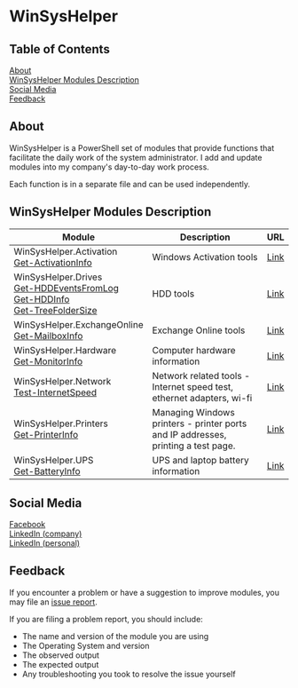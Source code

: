 # WinSysHelper

## Table of Contents

[About](#about)  
[WinSysHelper Modules Description](#winsyshelper-modules-description)  
[Social Media](#social-media)  
[Feedback](#feedback)  

## About
WinSysHelper is a PowerShell set of modules that provide functions that facilitate the daily work of the system administrator. I add and update modules into my company's day-to-day work process.

Each function is in a separate file and can be used independently.

## WinSysHelper Modules Description

<table>
    <thead>
        <tr>
            <th>Module</th>
            <th>Description</th>
            <th>URL</th>
        </tr>
    </thead>
    <tbody>
        <tr>
        <tr>
            <td>WinSysHelper.Activation<br>
            <a href="https://github.com/unguzov/WinSysHelper/blob/main/modules/WinSysHelper.Activation/public/Get-ActivationInfo.ps1">Get-ActivationInfo</a>
            </td>
            <td>Windows Activation tools</td>
            <td><a href="https://github.com/unguzov/WinSysHelper/blob/main/modules/WinSysHelper.Activation">Link</a></td>
        </tr>
            <td>WinSysHelper.Drives<br>
            <a href="https://github.com/unguzov/WinSysHelper/blob/main/modules/WinSysHelper.Drives/public/Get-HDDEventsFromLog.ps1">Get-HDDEventsFromLog</a><br>
            <a href="https://github.com/unguzov/WinSysHelper/blob/main/modules/WinSysHelper.Drives/public/Get-HDDInfo.ps1">Get-HDDInfo</a><br>
            <a href="https://github.com/unguzov/WinSysHelper/blob/main/modules/WinSysHelper.Drives/public/Get-TreeFolderSize.ps1">Get-TreeFolderSize</a>
            </td>
            <td>HDD tools</td>
            <td><a href="https://github.com/unguzov/WinSysHelper/tree/main/modules/WinSysHelper.Drives">Link</a></td>
        </tr>
        <tr>
            <td>WinSysHelper.ExchangeOnline<br>
            <a href="https://github.com/unguzov/WinSysHelper/tree/main/modules/WinSysHelper.ExchangeOnline/public/Get-MailboxInfo.ps1">Get-MailboxInfo</a></td>
            <td>Exchange Online tools</td>
            <td><a href="https://github.com/unguzov/WinSysHelper/blob/main/modules/WinSysHelper.ExchangeOnline">Link</a></td>
        </tr>
        <tr>
            <td>WinSysHelper.Hardware<br>
            <a href="https://github.com/unguzov/WinSysHelper/blob/main/modules/WinSysHelper.Hardware/public/Get-MonitorInfo.ps1">Get-MonitorInfo</a></td>
            <td>Computer hardware information</td>
            <td><a href="https://github.com/unguzov/WinSysHelper/tree/main/modules/WinSysHelper.Hardware">Link</a></td>
        </tr>
        <tr>
            <td>WinSysHelper.Network<br>
            <a href="https://github.com/unguzov/WinSysHelper/blob/main/modules/WinSysHelper.Network/public/Test-InternetSpeed.ps1">Test-InternetSpeed</a></td>
            <td>Network related tools - Internet speed test, ethernet adapters, wi-fi</td>
            <td><a href="https://github.com/unguzov/WinSysHelper/tree/main/modules/WinSysHelper.Network">Link</a></td>
        </tr>
        <tr>
            <td>WinSysHelper.Printers<br>
            <a href="https://github.com/unguzov/WinSysHelper/blob/main/modules/WinSysHelper.Printers/public/Get-PrinterInfo.ps1">Get-PrinterInfo</a>
            </td>
            <td>Managing Windows printers - printer ports and IP addresses, printing a test page.</td>
            <td><a href="https://github.com/unguzov/WinSysHelper/tree/main/modules/WinSysHelper.Printers">Link</a></td>
        </tr>
        <tr>
            <td>WinSysHelper.UPS<br>
            <a href="https://github.com/unguzov/WinSysHelper/blob/main/modules/WinSysHelper.UPS/public/Get-BatteryInfo.ps1">Get-BatteryInfo</a></td>
            <td>UPS and laptop battery information</td>
            <td><a href="https://github.com/unguzov/WinSysHelper/tree/main/modules/WinSysHelper.UPS">Link</a></td>
        </tr>
<!--
        <tr>
            <td>XXX<br>
            <a href="XXX">YYY</a></td>
            <td>XXX</td>
            <td><a href="XXX">Link</a></td>
        </tr>
-->        
    </tbody>
</table>

## Social Media
[Facebook](https://www.facebook.com/ProcompExpress)  
[LinkedIn (company)](https://www.linkedin.com/company/procomp-express/)  
[LinkedIn (personal)](https://www.linkedin.com/in/nikolay-unguzov/)  


## Feedback
If you encounter a problem or have a suggestion to improve modules, you may file an [issue report](https://github.com/unguzov/WinSysHelper/issues/).

If you are filing a problem report, you should include:
* The name and version of the module you are using
* The Operating System and version
* The observed output
* The expected output
* Any troubleshooting you took to resolve the issue yourself

